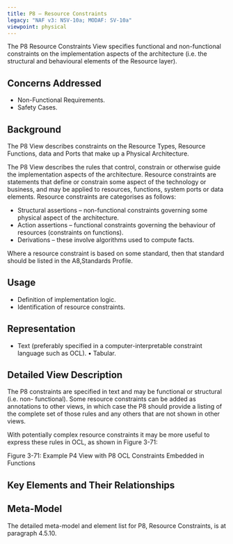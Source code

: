 ```yaml
---
title: P8 – Resource Constraints
legacy: "NAF v3: NSV-10a; MODAF: SV-10a"
viewpoint: physical
---
```


The P8 Resource Constraints View specifies functional and non-functional
constraints on the implementation aspects of the architecture (i.e. the structural and
behavioural elements of the Resource layer).


## Concerns Addressed

* Non-Functional Requirements.
* Safety Cases.

## Background

The P8 View describes constraints on the Resource Types, Resource Functions,
data and Ports that make up a Physical Architecture.

The P8 View describes the rules that control, constrain or otherwise guide the
implementation aspects of the architecture. Resource constraints are statements
that define or constrain some aspect of the technology or business, and may be
applied to resources, functions, system ports or data elements. Resource constraints
are categorises as follows:

* Structural assertions – non-functional constraints governing some physical
  aspect of the architecture.
* Action assertions – functional constraints governing the behaviour of
  resources (constraints on functions).
* Derivations – these involve algorithms used to compute facts.

Where a resource constraint is based on some standard, then that standard should
be listed in the A8,Standards Profile.

## Usage

* Definition of implementation logic.
* Identification of resource constraints.

## Representation

* Text (preferably specified in a computer-interpretable constraint language
  such as OCL).
• Tabular.

## Detailed View Description

The P8 constraints are specified in text and may be functional or structural (i.e. non-
functional). Some resource constraints can be added as annotations to other views,
in which case the P8 should provide a listing of the complete set of those rules and
any others that are not shown in other views.

With potentially complex resource constraints it may be more useful to express these
rules in OCL, as shown in Figure 3-71:

Figure 3-71: Example P4 View with P8 OCL Constraints Embedded in Functions

## Key Elements and Their Relationships


## Meta-Model

The detailed meta-model and element list for P8, Resource Constraints, is at
paragraph 4.5.10.
